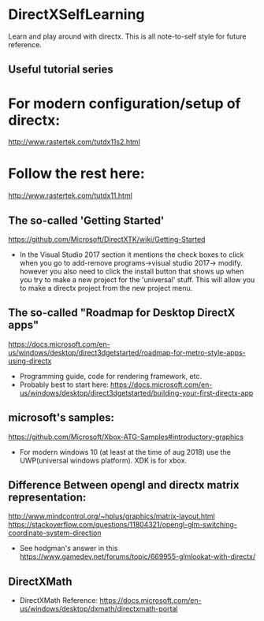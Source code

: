 # DirectXSelfLearning
Learn and play around with directx. This is all note-to-self style for future reference.

## Useful tutorial series
# For modern configuration/setup of directx:
http://www.rastertek.com/tutdx11s2.html
# Follow the rest here:
http://www.rastertek.com/tutdx11.html

## The so-called 'Getting Started'
https://github.com/Microsoft/DirectXTK/wiki/Getting-Started
 * In the Visual Studio 2017 section it mentions the check boxes to click when you go to add-remove programs->visual studio 2017-> modify. however you also need to click the install button that shows up when you try to make a new project for the 'universal' stuff. This will allow you to make a directx project from the new project menu.

## The so-called "Roadmap for Desktop DirectX apps"
https://docs.microsoft.com/en-us/windows/desktop/direct3dgetstarted/roadmap-for-metro-style-apps-using-directx
* Programming guide, code for rendering framework, etc.
* Probably best to start here:
https://docs.microsoft.com/en-us/windows/desktop/direct3dgetstarted/building-your-first-directx-app

## microsoft's samples:
https://github.com/Microsoft/Xbox-ATG-Samples#introductory-graphics
* For modern windows 10 (at least at the time of aug 2018) use the UWP(universal windows platform). XDK is for xbox.

## Difference Between opengl and directx matrix representation:
http://www.mindcontrol.org/~hplus/graphics/matrix-layout.html
https://stackoverflow.com/questions/11804321/opengl-glm-switching-coordinate-system-direction
* See hodgman's answer in this
https://www.gamedev.net/forums/topic/669955-glmlookat-with-directx/

## DirectXMath 
* DirectXMath Reference:
https://docs.microsoft.com/en-us/windows/desktop/dxmath/directxmath-portal

